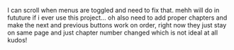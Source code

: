 I can scroll when menus are toggled and need to fix that. mehh will do in fututure if i ever use this project...
oh also need to add proper chapters and make the next and previous buttons work on order, right now they just stay on same page and just chapter number changed which is not ideal at all
kudos!
